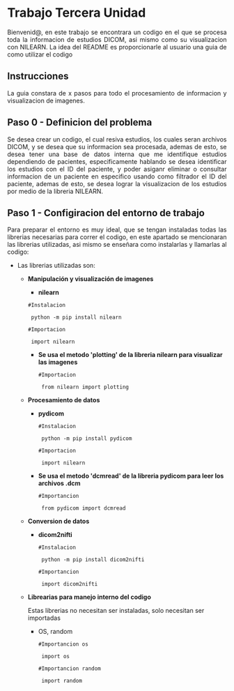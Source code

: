# Trabajo Tercera Unidad
<p align="justify">
Bienvenid@, en este trabajo se encontrara un codigo en el que se procesa toda la informacion de estudios DICOM, asi mismo como su visualizacion con NILEARN.
La idea del README es proporcionarle al usuario una guia de como utilizar el codigo
</p>


## **Instrucciones**
<p align="justify">
La guia constara de x pasos para todo el procesamiento de informacion y visualizacion de imagenes.
</p>

## **Paso 0 - Definicion del problema**
<p align="justify">
Se desea crear un codigo, el cual resiva estudios, los cuales seran archivos DICOM, y se desea que su informacion sea procesada, ademas de esto, se desea tener una base de datos interna
que me identifique estudios dependiendo de pacientes, especificamente hablando se desea identificar los estudios con el ID del paciente, y poder asiganr eliminar o consultar informacion
de un paciente en especifico usando como filtrador el ID del paciente, ademas de esto, se desea lograr la visualizacion de los estudios por medio de la libreria NILEARN.
</p>

## **Paso 1 - Configiracion del entorno de trabajo**
<p align="justify">
 Para preparar el entorno es muy ideal, que se tengan instaladas todas las librerias necesarias para correr el codigo, en este apartado se mencionaran las librerias utilizadas, 
 asi mismo se enseñara como instalarlas y llamarlas al codigo:

 - Las librerias utilizadas son:
  
    - **Manipulación y visualización de imagenes**
  
       - **nilearn**
        ```
        #Instalacion
        
         python -m pip install nilearn
        ```
        ```
        #Importacion
        
         import nilearn
        ```
      - **Se usa el metodo 'plotting' de la libreria nilearn para visualizar las imagenes**
        ```
        #Importacion
        
         from nilearn import plotting
        ```
    - **Procesamiento de datos**

      - **pydicom**
        ```
        #Instalacion
         
         python -m pip install pydicom
        ```
        ```
        #Importacion
         
         import nilearn
        ```

      - **Se usa el metodo 'dcmread' de la libreria pydicom para leer los archivos .dcm**
        ```
        #Importancion
         
         from pydicom import dcmread
        ```
    - **Conversion de datos**

      - **dicom2nifti**
        ```
        #Instalacion
        
         python -m pip install dicom2nifti
        ```
        
        ```
        #Importancion
         
         import dicom2nifti
        ```
    - **Librearias para manejo interno del codigo**
      
        Estas librerias no necesitan ser instaladas, solo necesitan ser importadas
  
      - OS, random
        ```
        #Importancion os
         
         import os
        
        #Importancion random
         
         import random
        
        ```

      
        
